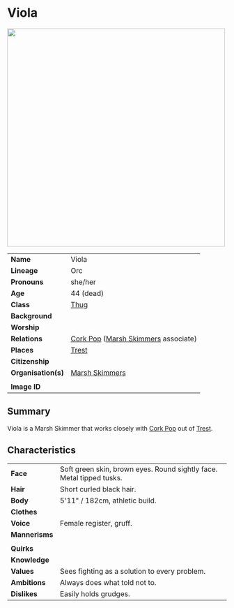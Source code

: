 # Viola

<img src="https://raw.githubusercontent.com/jesskelsall/astarus-images/main/characters/portraits/imageid.png" height="500" />

|||
| --- | --- |
| **Name** | Viola | character.4
| **Lineage** | Orc |
| **Pronouns** | she/her |
| **Age** | 44 (dead) |
| **Class** | [Thug](https://www.dndbeyond.com/monsters/thug) |
| **Background** | |
| **Worship** | |
| **Relations** | [Cork Pop](cork-pop.md) ([Marsh Skimmers](../organisations/marsh-skimmers.md) associate) |
| **Places** | [Trest](../places/towns/trest.md) |
| **Citizenship** | |
| **Organisation(s)** | [Marsh Skimmers](../organisations/marsh-skimmers.md) |
|||
| **Image ID** | |

## Summary

Viola is a Marsh Skimmer that works closely with [Cork Pop](cork-pop.md) out of [Trest](../places/towns/trest.md).

## Characteristics

| | |
| --- | --- |
| **Face** | Soft green skin, brown eyes. Round sightly face. Metal tipped tusks. | characteristics.2
| **Hair** | Short curled black hair. |
| **Body** | 5'11" / 182cm, athletic build. |
| **Clothes** | |
| **Voice** | Female register, gruff. |
| **Mannerisms** | |
| | |
| **Quirks** | |
| **Knowledge** | |
| **Values** | Sees fighting as a solution to every problem. |
| **Ambitions** | Always does what told not to. |
| **Dislikes** | Easily holds grudges. |
